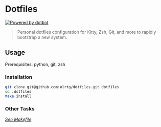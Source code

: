 # Dotfiles

[![Powered by dotbot][dbshield]][dblink]

[dblink]: https://github.com/anishathalye/dotbot
[dbshield]: https://img.shields.io/badge/powered%20by-dotbot-blue?style=flat

> Personal dotfiles configuration for Kitty, Zsh, Git, and more to rapidly bootstrap a new system.

## Usage

Prerequisites: python, git, zsh

### Installation

```sh
git clone git@github.com:olrtg/dotfiles.git dotfiles
cd .dotfiles
make install
```

### Other Tasks

*[See Makefile](./Makefile)*
